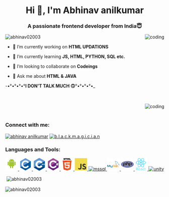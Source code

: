 <h1 align="center">Hi 👋, I'm Abhinav anilkumar</h1>
<h3 align="center">A passionate frontend developer from India😇</h3>
<img align="right" alt="coding" src="https://user-images.githubusercontent.com/74038190/271839856-3b4607a1-1cc6-41f1-926f-892ae880e7a5.gif">

<p align="left"> <img src="https://komarev.com/ghpvc/?username=abhinav02003&label=Profile%20views&color=0e75b6&style=flat" alt="abhinav02003" /> </p>

- 🔭 I’m currently working on **HTML UPDATIONS**

- 🌱 I’m currently learning **JS, HTML, PYTHON, SQL etc.**

- 👯 I’m looking to collaborate on **Codeings**

- 💬 Ask me about **HTML & JAVA**

-•°•°•°•°**I DON'T TALK MUCH 🙃**°•°•°•°•_

<br>
<br>

<img align="right" alt="coding" src=" https://gifdb.com/images/high/programming-angry-punching-keyboard-fw45yh2e39g24ylb.gif">

<br>
<br>

<h3 align="left">Connect with me:</h3>
<p align="left">
<a href="https://linkedin.com/in/abhinav anilkumar" target="blank"><img align="center" src="https://raw.githubusercontent.com/rahuldkjain/github-profile-readme-generator/master/src/images/icons/Social/linked-in-alt.svg" alt="abhinav anilkumar" height="30" width="40" /></a>
<a href="https://instagram.com/b.l.a.c.k.m.a.g.i.c.i.a.n" target="blank"><img align="center" src="https://raw.githubusercontent.com/rahuldkjain/github-profile-readme-generator/master/src/images/icons/Social/instagram.svg" alt="b.l.a.c.k.m.a.g.i.c.i.a.n" height="30" width="40" /></a>
</p>

<h3 align="left">Languages and Tools:</h3>
<p align="left"> <a href="https://developer.android.com" target="_blank" rel="noreferrer"> <img src="https://raw.githubusercontent.com/devicons/devicon/master/icons/android/android-original-wordmark.svg" alt="android" width="40" height="40"/> </a> <a href="https://www.cprogramming.com/" target="_blank" rel="noreferrer"> <img src="https://raw.githubusercontent.com/devicons/devicon/master/icons/c/c-original.svg" alt="c" width="40" height="40"/> </a> <a href="https://www.w3schools.com/cpp/" target="_blank" rel="noreferrer"> <img src="https://raw.githubusercontent.com/devicons/devicon/master/icons/cplusplus/cplusplus-original.svg" alt="cplusplus" width="40" height="40"/> </a> <a href="https://www.w3schools.com/cs/" target="_blank" rel="noreferrer"> <img src="https://raw.githubusercontent.com/devicons/devicon/master/icons/csharp/csharp-original.svg" alt="csharp" width="40" height="40"/> </a> <a href="https://www.w3.org/html/" target="_blank" rel="noreferrer"> <img src="https://raw.githubusercontent.com/devicons/devicon/master/icons/html5/html5-original-wordmark.svg" alt="html5" width="40" height="40"/> </a> <a href="https://developer.mozilla.org/en-US/docs/Web/JavaScript" target="_blank" rel="noreferrer"> <img src="https://raw.githubusercontent.com/devicons/devicon/master/icons/javascript/javascript-original.svg" alt="javascript" width="40" height="40"/> </a> <a href="https://www.microsoft.com/en-us/sql-server" target="_blank" rel="noreferrer"> <img src="https://www.svgrepo.com/show/303229/microsoft-sql-server-logo.svg" alt="mssql" width="40" height="40"/> </a> <a href="https://www.mysql.com/" target="_blank" rel="noreferrer"> <img src="https://raw.githubusercontent.com/devicons/devicon/master/icons/mysql/mysql-original-wordmark.svg" alt="mysql" width="40" height="40"/> </a> <a href="https://www.php.net" target="_blank" rel="noreferrer"> <img src="https://raw.githubusercontent.com/devicons/devicon/master/icons/php/php-original.svg" alt="php" width="40" height="40"/> </a> <a href="https://reactjs.org/" target="_blank" rel="noreferrer"> <img src="https://raw.githubusercontent.com/devicons/devicon/master/icons/react/react-original-wordmark.svg" alt="react" width="40" height="40"/> </a> <a href="https://unity.com/" target="_blank" rel="noreferrer"> <img src="https://www.vectorlogo.zone/logos/unity3d/unity3d-icon.svg" alt="unity" width="40" height="40"/> </a> </p>

<p>&nbsp;<img align="center" src="https://github-readme-stats.vercel.app/api?username=abhinav02003&show_icons=true&locale=en" alt="abhinav02003" /></p>

<p><img align="center" src="https://github-readme-streak-stats.herokuapp.com/?user=abhinav02003&" alt="abhinav02003" /></p>

